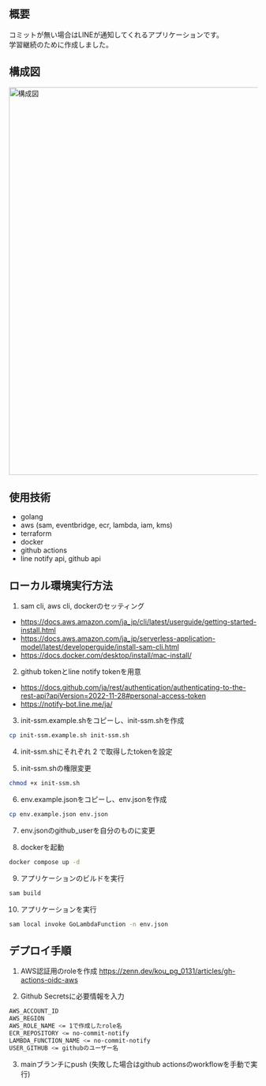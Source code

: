 ## 概要
コミットが無い場合はLINEが通知してくれるアプリケーションです。<br>
学習継続のために作成しました。

## 構成図
<img width="786" alt="構成図" src="https://github.com/user-attachments/assets/aac634d4-098a-4d50-89b9-2fd8cec68350">

## 使用技術
- golang
- aws (sam, eventbridge, ecr, lambda, iam, kms)
- terraform
- docker
- github actions
- line notify api, github api

## ローカル環境実行方法
1. sam cli, aws cli, dockerのセッティング
- https://docs.aws.amazon.com/ja_jp/cli/latest/userguide/getting-started-install.html
- https://docs.aws.amazon.com/ja_jp/serverless-application-model/latest/developerguide/install-sam-cli.html
- https://docs.docker.com/desktop/install/mac-install/

2. github tokenとline notify tokenを用意
- https://docs.github.com/ja/rest/authentication/authenticating-to-the-rest-api?apiVersion=2022-11-28#personal-access-token
- https://notify-bot.line.me/ja/

3. init-ssm.example.shをコピーし、init-ssm.shを作成
```sh
cp init-ssm.example.sh init-ssm.sh
```

4. init-ssm.shにそれぞれ 2 で取得したtokenを設定

5. init-ssm.shの権限変更
```sh
chmod +x init-ssm.sh
```

6. env.example.jsonをコピーし、env.jsonを作成
```sh
cp env.example.json env.json
```

7. env.jsonのgithub_userを自分のものに変更

8. dockerを起動
```sh
docker compose up -d
```

9. アプリケーションのビルドを実行
```sh
sam build
```

10. アプリケーションを実行
```sh
sam local invoke GoLambdaFunction -n env.json
```

## デプロイ手順
1. AWS認証用のroleを作成
https://zenn.dev/kou_pg_0131/articles/gh-actions-oidc-aws

2. Github Secretsに必要情報を入力
```sh
AWS_ACCOUNT_ID
AWS_REGION
AWS_ROLE_NAME <= 1で作成したrole名
ECR_REPOSITORY <= no-commit-notify
LAMBDA_FUNCTION_NAME <= no-commit-notify
USER_GITHUB <= githubのユーザー名
```
3. mainブランチにpush
(失敗した場合はgithub actionsのworkflowを手動で実行)

